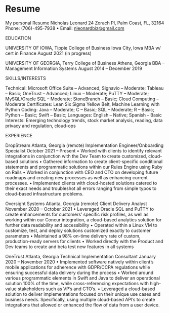 # Resume
My personal Resume
Nicholas Leonard
24 Zorach Pl, Palm Coast, FL, 32164
Phone: (706)-495-7938 • Email: nleonardbiz@gmail.com

EDUCATION	
		
UNIVERSITY OF IOWA, Tippie College of Business	                                      Iowa City, Iowa
MBA w/ cert in Finance	                                                              August 2021 (in progress)

UNIVERSITY OF GEORGIA, Terry College of Business                                      Athens, Georgia
BBA – Management Information Systems	                                                August 2014 – December 2019
	
SKILLS/INTERESTS
			
Technical: 	Microsoft Office Suite – Advanced; Signavio – Moderate; Tableau – Basic; OneTrust – Advanced; Linux – Moderate; PuTTY – Moderate; MySQL/Oracle SQL – Moderate; StoneBranch – Basic; Cloud Computing – Moderate
Certificates: 	Lean Six Sigma Yellow Belt, Machine Learning with Python
Coding: 	Java – Moderate; C – Basic; SQL – Moderate; R – Basic; Python – Basic; Swift – Basic; 
Languages: 	English – Native; Spanish – Basic 	
Interests: 	Emerging technology trends, stock market analysis, reading, data privacy and regulation, cloud-ops

EXPERIENCE	
		
DropStream 								                                                             Atlanta, Georgia (remote)
Implementation Engineer/Onboarding Specialist				                                   October 2021 – Present
•	Worked with clients to identify relevant integrations in conjunction with the Dev Team to create customized, cloud-based solutions
•	Gathered information to create client-specific conditional statements and programmatic solutions within our Rules Engine using Ruby on Rails
•	Worked in conjunction with CEO and CTO on developing future roadmaps and creating new processes as well as enhancing current processes.
•	Implemented clients with cloud-hosted solutions catered to their exact needs and troubleshot all errors ranging from simple typos to cloud-based infrastructure problems.

Oversight Systems                                                                       Atlanta, Georgia (remote)
Client Delivery Analyst                                                                 November 2020 – October 2021
•	Leveraged Oracle SQL and PuTTY to create enhancements for customers’ specific risk profiles, as well as working within our Concur integration, a cloud-based analytics solution for further data readability and accessibility
•	Operated within a Linux VM to customize, test, and deploy solutions customized exactly to customer parameters
•	Maintained a 98% on-time delivery rate of custom, production-ready servers for clients
•	Worked directly with the Product and Dev teams to create and beta test new features in all systems

OneTrust                                                                                   Atlanta, Georgia
Technical Implementation Consultant                                                        January 2020 – November 2020
•	Implemented software natively within client’s mobile applications for adherence with GDPR/CCPA regulations while ensuring successful data delivery during the process
•	Worked around various programmatic elements in Swift and Java to deliver an operational solution 100% of the time, while cross-referencing expectations with high-value stakeholders such as VP’s and CTO’s.
•	Leveraged a cloud-based solution to deliver implementations focused on their unique use cases and business needs. Specifically, using multiple cloud-based API’s to create integrations that allowed or enhanced the flow of data from a user device.
